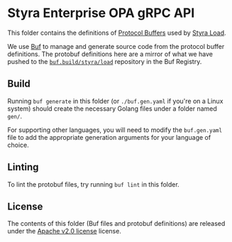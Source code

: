 # Styra Enterprise OPA gRPC API

This folder contains the definitions of [Protocol Buffers][protobuf] used by [Styra Load][gh-styra-load].

We use [Buf][buf] to manage and generate source code from the protocol buffer definitions.
The protobuf definitions here are a mirror of what we have pushed to the [`buf.build/styra/load`][buf-styra-load] repository in the Buf Registry.

   [protobuf]: https://developers.google.com/protocol-buffers/
   [buf]: https://github.com/bufbuild/buf
   [gh-styra-load]: https://github.com/StyraInc/load
   [buf-styra-load]: https://buf.build/styra/load

## Build

Running `buf generate` in this folder (or `./buf.gen.yaml` if you're on a Linux system) should create the necessary Golang files under a folder named `gen/`.

For supporting other languages, you will need to modify the `buf.gen.yaml` file to add the appropriate generation arguments for your language of choice.

## Linting

To lint the protobuf files, try running `buf lint` in this folder.

## License

The contents of this folder (Buf files and protobuf definitions) are released under the [Apache v2.0 license][apache-v2] license.

   [apache-v2]: https://www.apache.org/licenses/LICENSE-2.0.html
